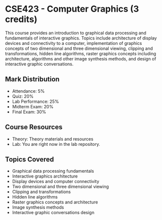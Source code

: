 # CSE423 - Computer Graphics (3 credits)

This course provides an introduction to graphical data processing and fundamentals of interactive graphics. Topics include architecture of display devices and connectivity to a computer, implementation of graphics concepts of two dimensional and three dimensional viewing, clipping and transformations, hidden line algorithms, raster graphics concepts including architecture, algorithms and other image synthesis methods, and design of interactive graphic conversations.

## Mark Distribution
- Attendance: 5%
- Quiz: 20%
- Lab Performance: 25%
- Midterm Exam: 20%
- Final Exam: 30%

## Course Resources
- Theory: Theory materials and resources
- Lab: You are right now in the lab repository.

## Topics Covered
- Graphical data processing fundamentals
- Interactive graphics architecture
- Display devices and computer connectivity
- Two dimensional and three dimensional viewing
- Clipping and transformations
- Hidden line algorithms
- Raster graphics concepts and architecture
- Image synthesis methods
- Interactive graphic conversations design
